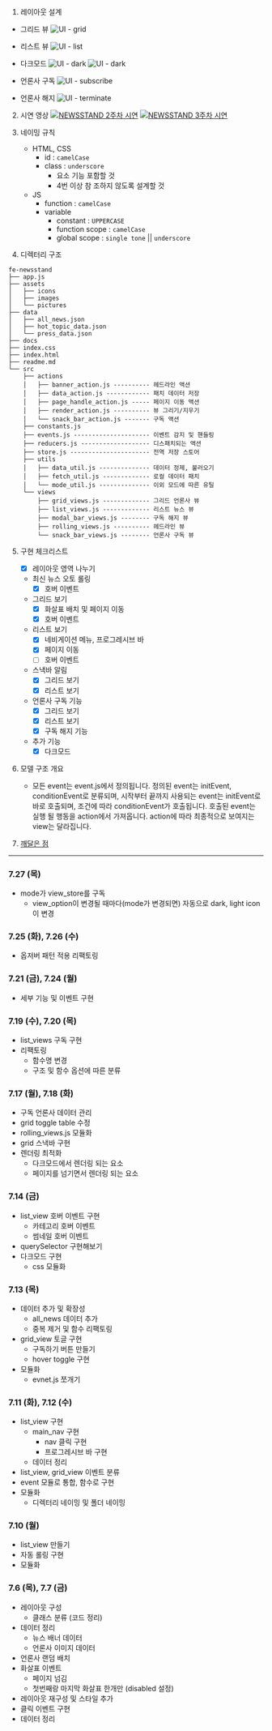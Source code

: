 1. 레이아웃 설계

-   그리드 뷰
    ![UI - grid](./docs/test5.png)

-   리스트 뷰
    ![UI - list](./docs/test6.png)

-   다크모드
    ![UI - dark](./docs/test8.png)
    ![UI - dark](./docs/test9.png)

-   언론사 구독
    ![UI - subscribe](./docs/test10.png)
-   언론사 해지
    ![UI - terminate](./docs/test7.png)

2. 시연 영상
   [![NEWSSTAND 2주차 시연](./docs/screen1.png)](https://www.youtube.com/watch?v=KOVuUW7YreQ)
   [![NEWSSTAND 3주차 시연](./docs/screen2.png)](https://www.youtube.com/watch?v=ofuAR0mxNkI)

3. 네이밍 규칙

    - HTML, CSS
        - id : `camelCase`
        - class : `underscore`
            - 요소 기능 포함할 것
            - 4번 이상 참 조하지 않도록 설계할 것
    - JS
        - function : `camelCase`
        - variable
            - constant : `UPPERCASE`
            - function scope : `camelCase`
            - global scope : `single tone` || `underscore`

4. 디렉터리 구조

```
fe-newsstand
├── app.js
├── assets
│   ├── icons
│   ├── images
│   └── pictures
├── data
│   ├── all_news.json
│   ├── hot_topic_data.json
│   └── press_data.json
├── docs
├── index.css
├── index.html
├── readme.md
└── src
    ├── actions
    │   ├── banner_action.js ---------- 헤드라인 액션
    │   ├── data_action.js ------------ 패치 데이터 저장
    │   ├── page_handle_action.js ----- 페이지 이동 액션
    │   ├── render_action.js ---------- 뷰 그리기/지우기
    │   └── snack_bar_action.js ------- 구독 액션
    ├── constants.js
    ├── events.js --------------------- 이벤트 감지 및 핸들링
    ├── reducers.js ------------------- 디스패치되는 액션
    ├── store.js ---------------------- 전역 저장 스토어
    ├── utils
    │   ├── data_util.js -------------- 데이터 정제, 불러오기
    │   ├── fetch_util.js ------------- 로컬 데이터 패치
    │   └── mode_util.js -------------- 이외 모드에 따른 유틸
    └── views
        ├── grid_views.js ------------- 그리드 언론사 뷰
        ├── list_views.js ------------- 리스트 뉴스 뷰
        ├── modal_bar_views.js -------- 구독 해지 뷰
        ├── rolling_views.js ---------- 헤드라인 뷰
        └── snack_bar_views.js -------- 언론사 구독 뷰
```

5. 구현 체크리스트

    - [x] 레이아웃 영역 나누기
    - 최신 뉴스 오토 롤링
        - [x] 호버 이벤트
    - 그리드 보기
        - [x] 화살표 배치 및 페이지 이동
        - [x] 호버 이벤트
    - 리스트 보기
        - [x] 네비게이션 메뉴, 프로그레시브 바
        - [x] 페이지 이동
        - [ ] 호버 이벤트
    - 스낵바 알림
        - [x] 그리드 보기
        - [x] 리스트 보기
    - 언론사 구독 기능
        - [x] 그리드 보기
        - [x] 리스트 보기
        - [x] 구독 해지 기능
    - 추가 기능
        - [x] 다크모드

6. 모델 구조 개요
    - 모든 event는 event.js에서 정의됩니다. 정의된 event는 initEvent, conditionEvent로 분류되며, 시작부터 끝까지 사용되는 event는 initEvent로 바로 호출되며, 조건에 따라 conditionEvent가 호출됩니다. 호출된 event는 실행 될 행동을 action에서 가져옵니다. action에 따라 최종적으로 보여지는 view는 달라집니다.


7. [깨달은 점](./docs/realize.md)
---

### 7.27 (목)

-   mode가 view_store를 구독
    -   view_option이 변경될 때마다(mode가 변경되면) 자동으로 dark, light icon이 변경

### 7.25 (화), 7.26 (수)

-   옵저버 패턴 적용 리팩토링

### 7.21 (금), 7.24 (월)

-   세부 기능 및 이벤트 구현

### 7.19 (수), 7.20 (목)

-   list_views 구독 구현
-   리팩토링
    -   함수명 변경
    -   구조 및 함수 옵션에 따른 분류

### 7.17 (월), 7.18 (화)

-   구독 언론사 데이터 관리
-   grid toggle table 수정
-   rolling_views.js 모듈화
-   grid 스낵바 구현
-   렌더링 최적화
    -   다크모드에서 렌더링 되는 요소
    -   페이지를 넘기면서 렌더링 되는 요소

### 7.14 (금)

-   list_view 호버 이벤트 구현
    -   카테고리 호버 이벤트
    -   썸네일 호버 이벤트
-   querySelector 구현해보기
-   다크모드 구현
    -   css 모듈화

### 7.13 (목)

-   데이터 추가 및 확장성
    -   all_news 데이터 추가
    -   중복 제거 및 함수 리팩토링
-   grid_view 토글 구현
    -   구독하기 버튼 만들기
    -   hover toggle 구현
-   모듈화
    -   evnet.js 쪼개기

### 7.11 (화), 7.12 (수)

-   list_view 구현
    -   main_nav 구현
        -   nav 클릭 구현
        -   프로그레시브 바 구현
    -   데이터 정리
-   list_view, grid_view 이벤트 분류
-   event 모듈로 통합, 함수로 구현
-   모듈화
    -   디렉터리 네이밍 및 폴더 네이밍

### 7.10 (월)

-   list_view 만들기
-   자동 롤링 구현
-   모듈화

### 7.6 (목), 7.7 (금)

-   레이아웃 구성
    -   클래스 분류 (코드 정리)
-   데이터 정리
    -   뉴스 배너 데이터
    -   언론사 이미지 데이터
-   언론사 랜덤 배치
-   화살표 이벤트
    -   페이지 넘김
    -   첫번째랑 마지막 화살표 한개만 (disabled 설정)
-   레이아웃 재구성 및 스타일 추가
-   클릭 이벤트 구현
-   데이터 정리
